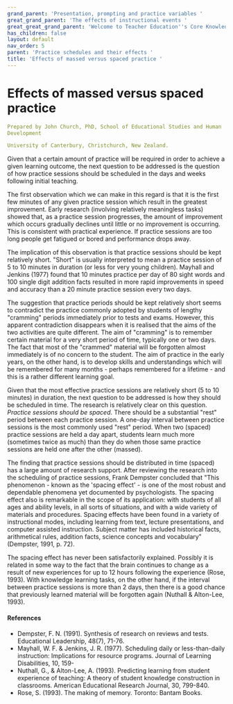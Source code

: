 ```yaml
---
grand_parent: 'Presentation, prompting and practice variables '
great_grand_parent: 'The effects of instructional events '
great_great_grand_parent: 'Welcome to Teacher Education''s Core Knowledge and Skills.'
has_children: false
layout: default
nav_order: 5
parent: 'Practice schedules and their effects '
title: 'Effects of massed versus spaced practice '
---
```

# Effects of massed versus spaced practice


```yaml
Prepared by John Church, PhD, School of Educational Studies and Human
Development

University of Canterbury, Christchurch, New Zealand.
```


Given that a certain amount of practice will be required in order to
achieve a given learning outcome, the next question to be addressed is
the question of how practice sessions should be scheduled in the days
and weeks following initial teaching.

The first observation which we can make in this regard is that it is the
first few minutes of any given practice session which result in the
greatest improvement. Early research (involving relatively meaningless
tasks) showed that, as a practice session progresses, the amount of
improvement which occurs gradually declines until little or no
improvement is occurring. This is consistent with practical experience.
If practice sessions are too long people get fatigued or bored and
performance drops away.

The implication of this observation is that practice sessions should be
kept relatively short. \"Short\" is usually interpreted to mean a
practice session of 5 to 10 minutes in duration (or less for very young
children). Mayhall and Jenkins (1977) found that 10 minutes practice per
day of 80 sight words and 100 single digit addition facts resulted in
more rapid improvements in speed and accuracy than a 20 minute practice
session every two days.

The suggestion that practice periods should be kept relatively short
seems to contradict the practice commonly adopted by students of lengthy
\"cramming\" periods immediately prior to tests and exams. However, this
apparent contradiction disappears when it is realised that the aims of
the two activities are quite different. The aim of \"cramming\" is to
remember certain material for a very short period of time, typically one
or two days. The fact that most of the \"crammed\" material will be
forgotten almost immediately is of no concern to the student. The aim of
practice in the early years, on the other hand, is to develop skills and
understandings which will be remembered for many months - perhaps
remembered for a lifetime - and this is a rather different learning
goal.

Given that the most effective practice sessions are relatively short (5
to 10 minutes) in duration, the next question to be addressed is how
they should be scheduled in time. The research is relatively clear on
this question. *Practice sessions should be spaced*. There should be a
substantial \"rest\" period between each practice session. A one-day
interval between practice sessions is the most commonly used \"rest\"
period. When two (spaced) practice sessions are held a day apart,
students learn much more (sometimes twice as much) than they do when
those same practice sessions are held one after the other (massed).

The finding that practice sessions should be distributed in time
(spaced) has a large amount of research support. After reviewing the
research into the scheduling of practice sessions, Frank Dempster
concluded that "This phenomenon - known as the 'spacing effect' - is one
of the most robust and dependable phenomena yet documented by
psychologists. The spacing effect also is remarkable in the scope of its
application: with students of all ages and ability levels, in all sorts
of situations, and with a wide variety of materials and procedures.
Spacing effects have been found in a variety of instructional modes,
including learning from text, lecture presentations, and computer
assisted instruction. Subject matter has included historical facts,
arithmetical rules, addition facts, science concepts and vocabulary"
(Dempster, 1991, p. 72).

The spacing effect has never been satisfactorily explained. Possibly it
is related in some way to the fact that the brain continues to change as
a result of new experiences for up to 12 hours following the experience
(Rose, 1993). With knowledge learning tasks, on the other hand, if the
interval between practice sessions is more than 2 days, then there is a
good chance that previously learned material will be forgotten again
(Nuthall & Alton-Lee, 1993).


#### References

-   Dempster, F. N. (1991). Synthesis of research on reviews and tests.
    Educational Leadership, 48(7), 71-76.
-   Mayhall, W. F. & Jenkins, J. R. (1977). Scheduling daily or
    less-than-daily instruction: Implications for resource programs.
    Journal of Learning Disabilities, 10, 159-
-   Nuthall, G., & Alton-Lee, A. (1993). Predicting learning from
    student experience of teaching: A theory of student knowledge
    construction in classrooms. American Educational Research Journal,
    30, 799-840.
-   Rose, S. (1993). The making of memory. Toronto: Bantam Books.
